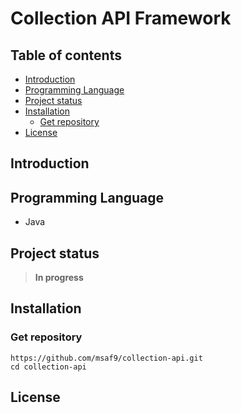 # Collection API Framework

<h2>Table of contents</h2>

- [Introduction](#introduction)
- [Programming Language](#programming-language)
- [Project status](#project-status)
- [Installation](#installation)
  - [Get repository](#get-repository)
- [License](#license)

## Introduction

## Programming Language
- Java

## Project status
> **In progress**

## Installation
### Get repository
```git
https://github.com/msaf9/collection-api.git
cd collection-api
```

## License